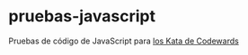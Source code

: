 # pruebas-javascript
Pruebas de código de JavaScript para [los Kata de Codewards](https://www.codewars.com/kata/)
